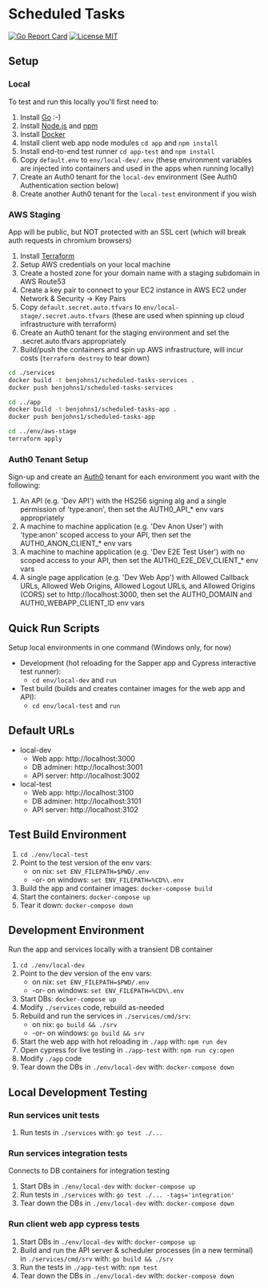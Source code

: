 # Scheduled Tasks
[![Go Report Card](https://goreportcard.com/badge/github.com/benjohns1/scheduled-tasks/services)](https://goreportcard.com/report/github.com/benjohns1/scheduled-tasks/services)
[![License MIT](https://img.shields.io/badge/license-MIT-lightgrey.svg?style=flat)](LICENSE)
## Setup
### Local
To test and run this locally you'll first need to:
1. Install [Go](https://golang.org/) :-)
2. Install [Node.js](https://nodejs.org/) and [npm](https://www.npmjs.com/)
3. Install [Docker](https://www.docker.com/products/docker-desktop)
4. Install client web app node modules `cd app` and `npm install`
5. Install end-to-end test runner `cd app-test` and `npm install`
6. Copy `default.env` to `env/local-dev/.env` (these environment variables are injected into containers and used in the apps when running locally)
7. Create an Auth0 tenant for the `local-dev` environment (See Auth0 Authentication section below)
8. Create another Auth0 tenant for the `local-test` environment if you wish

### AWS Staging
App will be public, but NOT protected with an SSL cert (which will break auth requests in chromium browsers)
1. Install [Terraform](https://www.terraform.io)
2. Setup AWS credentials on your local machine
3. Create a hosted zone for your domain name with a staging subdomain in AWS Route53
5. Create a key pair to connect to your EC2 instance in AWS EC2 under Network & Security -> Key Pairs
6. Copy `default.secret.auto.tfvars` to `env/local-stage/.secret.auto.tfvars` (these are used when spinning up cloud infrastructure with terraform)
7. Create an Auth0 tenant for the staging environment and set the .secret.auto.tfvars appropriately
8. Build/push the containers and spin up AWS infrastructure, will incur costs (`terraform destroy` to tear down)
```sh
cd ./services
docker build -t benjohns1/scheduled-tasks-services .
docker push benjohns1/scheduled-tasks-services

cd ../app
docker build -t benjohns1/scheduled-tasks-app .
docker push benjohns1/scheduled-tasks-app

cd ../env/aws-stage
terraform apply
```

### Auth0 Tenant Setup
Sign-up and create an [Auth0](https://auth0.com) tenant for each environment you want with the following:
1. An API (e.g. 'Dev API') with the HS256 signing alg and a single permission of 'type:anon', then set the AUTH0_API_* env vars appropriately
2. A machine to machine application (e.g. 'Dev Anon User') with 'type:anon' scoped access to your API, then set the AUTH0_ANON_CLIENT_* env vars
3. A machine to machine application (e.g. 'Dev E2E Test User') with no scoped access to your API, then set the AUTH0_E2E_DEV_CLIENT_* env vars
4. A single page application (e.g. 'Dev Web App') with Allowed Callback URLs, Allowed Web Origins, Allowed Logout URLs, and Allowed Origins (CORS) set to http://localhost:3000, then set the AUTH0_DOMAIN and AUTH0_WEBAPP_CLIENT_ID env vars

## Quick Run Scripts
Setup local environments in one command (Windows only, for now)
* Development (hot reloading for the Sapper app and Cypress interactive test runner):
  * `cd env/local-dev` and `run`
* Test build (builds and creates container images for the web app and API):
  * `cd env/local-test` and `run`

## Default URLs
  * local-dev
    * Web app: http://localhost:3000
    * DB adminer: http://localhost:3001
    * API server: http://localhost:3002
  * local-test
    * Web app: http://localhost:3100
    * DB adminer: http://localhost:3101
    * API server: http://localhost:3102

## Test Build Environment
1. `cd ./env/local-test`
2. Point to the test version of the env vars:
   * on nix: `set ENV_FILEPATH=$PWD/.env`
   * -or- on windows: `set ENV_FILEPATH=%CD%\.env`
3. Build the app and container images: `docker-compose build`
4. Start the containers: `docker-compose up`
5. Tear it down: `docker-compose down`

## Development Environment
Run the app and services locally with a transient DB container
1. `cd ./env/local-dev`
2. Point to the dev version of the env vars:
   * on nix: `set ENV_FILEPATH=$PWD/.env`
   * -or- on windows: `set ENV_FILEPATH=%CD%\.env`
3. Start DBs: `docker-compose up`
4. Modify `./services` code, rebuild as-needed
5. Rebuild and run the services in `./services/cmd/srv`:
   * on nix: `go build && ./srv`
   * -or- on windows: `go build && srv`
6. Start the web app with hot reloading in `./app` with: `npm run dev`
7. Open cypress for live testing in `./app-test` with: `npm run cy:open`
8. Modify `./app` code
9. Tear down the DBs in `./env/local-dev` with: `docker-compose down`

## Local Development Testing
### Run services unit tests
1. Run tests in `./services` with: `go test ./...`

### Run services integration tests
Connects to DB containers for integration testing
1. Start DBs in `./env/local-dev` with: `docker-compose up`
1. Run tests in `./services` with: `go test ./... -tags='integration'`
1. Tear down the DBs in `./env/local-dev` with: `docker-compose down`

### Run client web app cypress tests
1. Start DBs in `./env/local-dev` with: `docker-compose up`
1. Build and run the API server & scheduler processes (in a new terminal) in `./services/cmd/srv` with: `go build && ./srv`
1. Run the tests in `./app-test` with: `npm test`
1. Tear down the DBs in `./env/local-dev` with: `docker-compose down`
